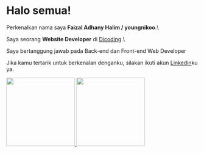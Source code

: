 # Halo semua! 

Perkenalkan nama saya **Faizal Adhany Halim / youngnikoo**.\

Saya seorang **Website Developer** di [Dicoding](https://www.dicoding.com/).\

Saya bertanggung jawab pada Back-end dan Front-end Web Developer

Jika kamu tertarik untuk berkenalan denganku, silakan ikuti akun [Linkedin](https://www.linkedin.com/in/faizaladhany/)ku ya.

<p align="left">
<a href="https://github.com/youngnikoo">
  <img height="180em" src="https://github-readme-stats-eight-theta.vercel.app/api?username=dimasmds&show_icons=true&theme=algolia&include_all_commits=true&count_private=true"/>
  <img height="180em" src="https://github-readme-stats-eight-theta.vercel.app/api/top-langs/?username=dimasmds&layout=compact&langs_count=8&theme=algolia"/>
</a>
</p>
